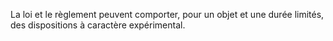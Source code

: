 La loi et le règlement peuvent comporter, pour un objet et une durée limités, des dispositions à caractère expérimental.
